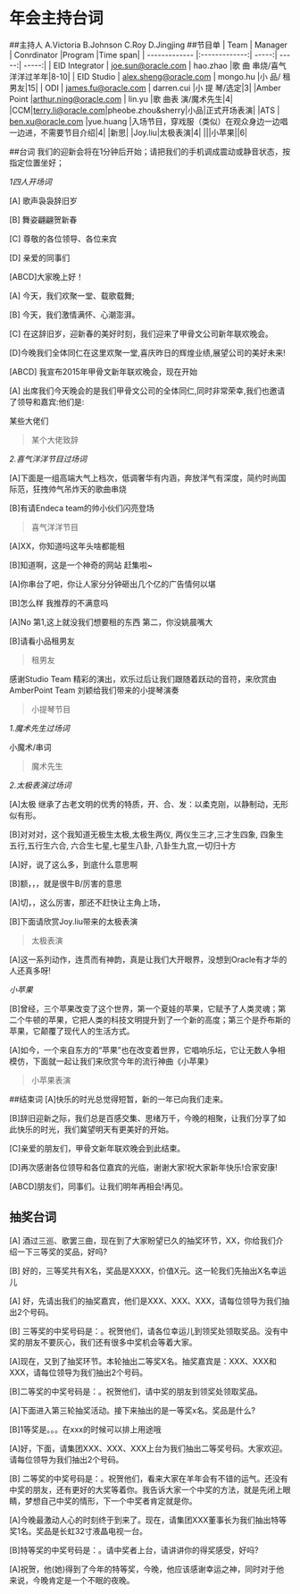 # 年会主持台词
##主持人
A.Victoria
B.Johnson
C.Roy
D.Jingjing
##节目单
| Team        | Manager           | Conrdinator  |Program    |Time span|
| ------------- |:-------------:| -----:| -----:| -----:|
| EID Integrator      | joe.sun@oracle.com | hao.zhao |歌 曲 串烧/喜气洋洋过羊年|8-10|
| EID Studio      | alex.sheng@oracle.com      |   mongo.hu |小 品/ 租男友|15|
| ODI | james.fu@oracle.com      |    darren.cui |小 提 琴/选定|3|
|Amber Point	|arthur.ning@oracle.com | lin.yu	|歌 曲表 演/魔术先生|4|
|CCM|terry.li@oracle.com|pheobe.zhou&sherry|小品|正式开场表演|
|ATS |	ben.xu@oracle.com |yue.huang	|入场节目，穿戏服（类似）在观众身边一边唱一边进，不需要节目介绍|4|
|新思| |Joy.liu|太极表演|4|
|||小苹果||6|

##台词
我们的迎新会将在1分钟后开始；请把我们的手机调成震动或静音状态，按指定位置坐好；

*1四人开场词*

[A] 歌声袅袅辞旧岁

[B] 舞姿翩翩贺新春

[C] 尊敬的各位领导、各位来宾

[D] 亲爱的同事们

[ABCD]大家晚上好！

[A] 今天，我们欢聚一堂、载歌载舞;

[B] 今天，我们激情满怀、心潮澎湃。

[C] 在这辞旧岁，迎新春的美好时刻，我们迎来了甲骨文公司新年联欢晚会。

[D]今晚我们全体同仁在这里欢聚一堂,喜庆昨日的辉煌业绩,展望公司的美好未来!

[ABCD] 我宣布2015年甲骨文新年联欢晚会，现在开始

[A] 出席我们今天晚会的是我们甲骨文公司的全体同仁,同时非常荣幸,我们也邀请了领导和嘉宾:他们是:

某些大佬们

>某个大佬致辞

*2.喜气洋洋节目过场词*

[A]下面是一组高端大气上档次，低调奢华有内涵，奔放洋气有深度，简约时尚国际范，狂拽帅气吊炸天的歌曲串烧

[B]有请Endeca team的帅小伙们闪亮登场

>喜气洋洋节目

[A]XX，你知道吗这年头啥都能租

[B]知道啊，这是一个神奇的网站 赶集啦~

[A]你串台了吧，你让人家分分钟砸出几个亿的广告情何以堪

[B]怎么样 我推荐的不满意吗

[A]No 第1,这上就没我们想要租的东西 第二，你没姚晨嘴大 

[B]请看小品租男友

>租男友

感谢Studio Team 精彩的演出，欢乐过后让我们跟随着跃动的音符，来欣赏由AmberPoint Team 刘颖给我们带来的小提琴演奏

>小提琴节目

*1.魔术先生过场词*

小魔术/串词

>魔术先生

*2.太极表演过场词*

[A]太极 继承了古老文明的优秀的特质，开、合、发：以柔克刚，以静制动，无形似有形。

[B]对对对，这个我知道无极生太极,太极生两仪, 两仪生三才,三才生四象, 四象生五行,五行生六合, 六合生七星,七星生八卦, 八卦生九宫,一切归十方

[A]好，说了这么多，到底什么意思啊

[B]额，，，就是很牛B/厉害的意思

[A]切，，这么厉害，那还不赶快让主角上场，

[B]下面请欣赏Joy.liu带来的太极表演

>太极表演

[A]这一系列动作，连贯而有神韵，真是让我们大开眼界，没想到Oracle有才华的人还真多呀!

*小苹果*

[B]曾经，三个苹果改变了这个世界，第一个夏娃的苹果，它赋予了人类灵魂；第二个牛顿的苹果，它把人类的科技文明提升到了一个新的高度；第三个是乔布斯的苹果，它颠覆了现代人的生活方式。

[A]如今，一个来自东方的“苹果”也在改变着世界，它唱响乐坛，它让无数人争相模仿，下面就一起让我们来欣赏今年的流行神曲《小苹果》

>小苹果表演

##结束词
[A]快乐的时光总觉得短暂，新的一年已向我们走来。

[B]辞旧迎新之际，我们总是百感交集、思绪万千，今晚的相聚，让我们分享了如此快乐的时光，我们冀望明天有更美好的开始。

[C]亲爱的朋友们，甲骨文新年联欢晚会到此结束。

[D]再次感谢各位领导和各位嘉宾的光临，谢谢大家!祝大家新年快乐!合家安康!

[ABCD]朋友们，同事们。让我们明年再相会!再见。

## 抽奖台词
[A] 酒过三巡、歌罢三曲，现在到了大家盼望已久的抽奖环节，XX，你给我们介绍一下三等奖的奖品，好吗?

[B] 好的，三等奖共有X名，奖品是XXXX，价值X元。这一轮我们先抽出X名幸运儿

[A] 好，先请出我们的抽奖嘉宾，他们是XXX、XXX、XXX，请每位领导为我们抽出2个号码。

[B] 三等奖的中奖号码是：。祝贺他们，请各位幸运儿到领奖处领取奖品。没有中奖的朋友不要灰心，我们还有很多中奖机会等着大家。


[A]现在，又到了抽奖环节。本轮抽出二等奖X名。抽奖嘉宾是：XXX、XXX和XXX，请每位领导为我们抽出2个号码。

[B]二等奖的中奖号码是：。祝贺他们，请中奖的朋友到领奖处领取奖品。

[A]下面进入第三轮抽奖活动。接下来抽出的是一等奖x名。奖品是什么?

[B]1等奖是。。。在xxx的时候可以排上用途哦

[A]好，下面，请集团XXX、XXX、XXX上台为我们抽出二等奖号码。大家欢迎。请每位领导为我们抽出2个号码。

[B] 二等奖的中奖号码是：。祝贺他们，看来大家在羊年会有不错的运气。还没有中奖的朋友，还有更好的大奖等着你。我告诉大家一个中奖的方法，就是先闭上眼睛，梦想自己中奖的情形，下一个中奖者肯定就是你。

[A]今晚最激动人心的时刻终于到来了。现在，请集团XXX董事长为我们抽出特等奖1名。奖品是长虹32寸液晶电视一台。

[B]特等奖的中奖号码是：。请中奖者上台，请讲讲你的得奖感受，好吗?

[A]祝贺，他(她)得到了今年的特等奖，今晚，他应该感谢幸运之神，同时对于他来说，今晚肯定是一个不眠的夜晚。

